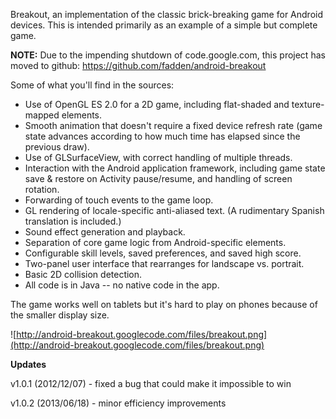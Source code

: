Breakout, an implementation of the classic brick-breaking game for Android devices.  This is intended primarily as an example of a simple but complete game.

**NOTE:** Due to the impending shutdown of code.google.com, this project has moved to github: https://github.com/fadden/android-breakout

Some of what you'll find in the sources:

  * Use of OpenGL ES 2.0 for a 2D game, including flat-shaded and texture-mapped elements.
  * Smooth animation that doesn't require a fixed device refresh rate (game state advances according to how much time has elapsed since the previous draw).
  * Use of GLSurfaceView, with correct handling of multiple threads.
  * Interaction with the Android application framework, including game state save & restore on Activity pause/resume, and handling of screen rotation.
  * Forwarding of touch events to the game loop.
  * GL rendering of locale-specific anti-aliased text.  (A rudimentary Spanish translation is included.)
  * Sound effect generation and playback.
  * Separation of core game logic from Android-specific elements.
  * Configurable skill levels, saved preferences, and saved high score.
  * Two-panel user interface that rearranges for landscape vs. portrait.
  * Basic 2D collision detection.
  * All code is in Java -- no native code in the app.

The game works well on tablets but it's hard to play on phones because of the smaller display size.

![http://android-breakout.googlecode.com/files/breakout.png](http://android-breakout.googlecode.com/files/breakout.png)

**Updates**

v1.0.1 (2012/12/07) - fixed a bug that could make it impossible to win

v1.0.2 (2013/06/18) - minor efficiency improvements
